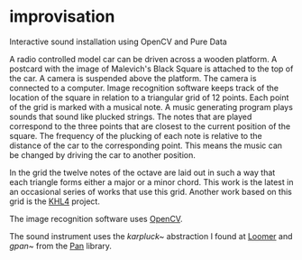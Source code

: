 # improvisation
Interactive sound installation using OpenCV and Pure Data

A radio controlled model car can be driven across a wooden platform. A postcard with the image of
Malevich's Black Square is attached to the top of the car. A camera is suspended above the platform.
The camera is connected to a computer. Image recognition software keeps track of the location of
the square in relation to a triangular grid of 12 points. Each point of the grid is marked with a
musical note. A music generating program plays sounds that sound like plucked strings. The notes
that are played correspond to the three points that are closest to the current position of the square.
The frequency of the plucking of each note is relative to the distance of the car to the corresponding
point. This means the music can be changed by driving the car to another position.

In the grid the twelve notes of the octave are laid out in such a way that each triangle forms either a
major or a minor chord. This work is the latest in an occasional series of works that use this grid. 
Another work based on this grid is the [KHL4](https://github.com/muggezifter/khl4express/wiki/KHL4) project.

The image recognition software uses [OpenCV](http://opencv.org).

The sound instrument uses the _karpluck~_ abstraction I found at [Loomer](http://blog.loomer.co.uk/2010/02/karplus-strong-guitar-string-synthesis.html) and _gpan~_ from the [Pan](https://puredata.info/downloads/pan/?searchterm=pan) library.
